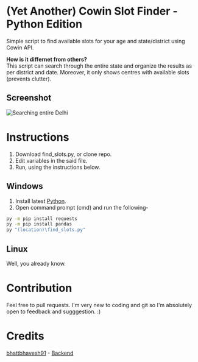 # (Yet Another) Cowin Slot Finder - Python Edition
Simple script to find available slots for your age and state/district using Cowin API.

**How is it differnet from others?**  
This script can search through the entire state and organize the results as per district and date. Moreover, it only shows centres with available slots (prevents clutter).

## Screenshot
![Searching entire Delhi](https://i.imgur.com/XfdxlW0.png "Optional title")
 
# Instructions
1. Download find_slots.py, or clone repo.
2. Edit variables in the said file.
3. Run, using the instructions below.

## Windows
1. Install latest [Python](https://www.python.org/downloads/windows/).
2. Open command prompt (cmd) and run the following-
```cmd
py -m pip install requests
py -m pip install pandas
py "(location)\find_slots.py"
```

## Linux
Well, you already know.	

# Contribution
Feel free to pull requests.
I'm very new to coding and git so I'm absolutely open to feedback and sugggestion. :)
 
# Credits
[bhattbhavesh91](https://github.com/bhattbhavesh91) - [Backend](https://github.com/bhattbhavesh91/cowin-vaccination-slot-availability/blob/main/cowin-api-availability.ipynb)
